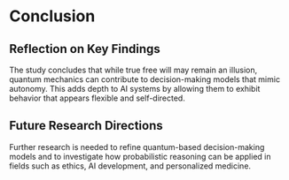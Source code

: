 # Conclusion

## Reflection on Key Findings
The study concludes that while true free will may remain an illusion, quantum mechanics can contribute to decision-making models that mimic autonomy. This adds depth to AI systems by allowing them to exhibit behavior that appears flexible and self-directed.

## Future Research Directions
Further research is needed to refine quantum-based decision-making models and to investigate how probabilistic reasoning can be applied in fields such as ethics, AI development, and personalized medicine.
